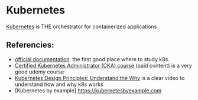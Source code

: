 # Kubernetes
[Kubernetes](https://kubernetes.io) is THE orchestrator for containerized applications

## Referencies:
- [official documentation](https://kubernetes.io/docs/home/): the first good place where to study k8s.
- [Certified Kubernetes Administrator (CKA) course](https://www.udemy.com/course/certified-kubernetes-administrator-with-practice-tests/) (paid content) is a very good udemy course
- [Kubernetes Design Principles: Understand the Why](https://www.youtube.com/watch?v=ZuIQurh_kDk) is a clear video to understand how and why k8s works
- [Kubernetes by example] https://kubernetesbyexample.com
